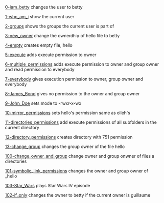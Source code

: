[0-iam_betty](./0-iam_betty) changes the user to betty

[1-who_am_i](./1-who_am_i) show the current user

[2-groups](./2-groups) shows the groups the current user is part of

[3-new_owner](./3-new_owner) change the ownerdhip of hello file to betty

[4-empty](./4-empty) creates empty file, hello

[5-execute](./5-execute) adds execute permission to owner

[6-multiple_permissions](./6-multiple_permissions) adds execute permission to owner and group owner and read permission to everybody

[7-everybody](./7-everybody) gives execution permission to owner, group owner and everybody

[8-James_Bond](./8-James_Bond) gives no permission to the owner and group owner

[9-John_Doe](./9-John_Doe) sets mode to -rwxr-x-wx 

[10-mirror_permissions](./10-mirror_permissions) sets hello's permission same as olleh's

[11-directories_permissions](./11-directories_permissions) add execute permissions of all subfolders in the current directory

[12-directory_permissions](./12-directory_permissions) creates directory with 751 permission

[13-change_group](./13-change_group) changes the group owner of the file hello

[100-change_owner_and_group](./13-change_group) change owner and group onwner of files a directories

[101-symbolic_link_permissions](./101-symbolic_link_permissions) changes the owner and group owner of _hello

[103-Star_Wars](./103-Star_Wars) plays Star Wars IV episode

[102-if_only](./102-if_only) changes the owner to betty if the current owner is guillaume 
